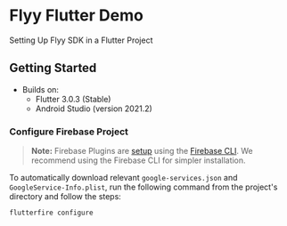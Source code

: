 # Flyy Flutter Demo

Setting Up Flyy SDK in a Flutter Project

## Getting Started

- Builds on:
  - Flutter 3.0.3 (Stable)
  - Android Studio (version 2021.2)


### Configure Firebase Project

> **Note:** Firebase Plugins are [setup](https://firebase.google.com/docs/flutter/setup?platform=android) using the [Firebase CLI](https://firebase.google.com/docs/cli#setup_update_cli).
>We recommend using the Firebase CLI for simpler installation.


To automatically download relevant `google-services.json` and `GoogleService-Info.plist`, run the following
command from the project's directory and follow the steps:
```shell
flutterfire configure
```
